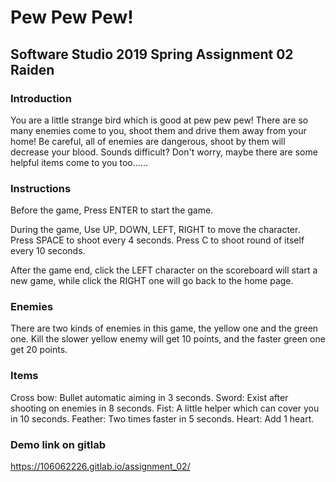 # Pew Pew Pew!

## Software Studio 2019 Spring Assignment 02 Raiden

### Introduction

You are a little strange bird which is good at pew pew pew!
There are so many enemies come to you, shoot them and drive them away from your home!
Be careful, all of enemies are dangerous, shoot by them will decrease your blood.
Sounds difficult?
Don't worry, maybe there are some helpful items come to you too......

### Instructions

Before the game,
Press ENTER to start the game.

During the game,
Use UP, DOWN, LEFT, RIGHT to move the character.
Press SPACE to shoot every 4 seconds.
Press C to shoot round of itself every 10 seconds.

After the game end,
click the LEFT character on the scoreboard will start a new game, while click the RIGHT one will go back to the home page.

### Enemies

There are two kinds of enemies in this game, the yellow one and the green one.
Kill the slower yellow enemy will get 10 points, and the faster green one get 20 points.

### Items

Cross bow: Bullet automatic aiming in 3 seconds.
Sword: Exist after shooting on enemies in 8 seconds.
Fist: A little helper which can cover you in 10 seconds.
Feather: Two times faster in 5 seconds.
Heart: Add 1 heart.

### Demo link on gitlab

https://106062226.gitlab.io/assignment_02/
